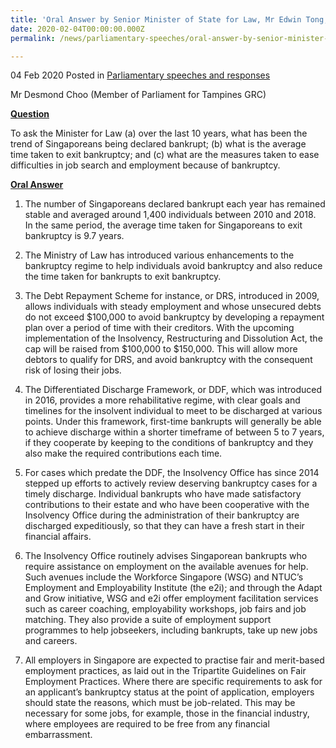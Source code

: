 ```yaml
---
title: 'Oral Answer by Senior Minister of State for Law, Mr Edwin Tong, to Parliamentary Question on Bankruptcy Trends'
date: 2020-02-04T00:00:00.000Z
permalink: /news/parliamentary-speeches/oral-answer-by-senior-minister-of-state-for-law-mr-edwin-tong-to-parliamentary-question-on-bankruptcy-trends/

---
```

 
04 Feb 2020 Posted in [Parliamentary speeches and responses](/news/parliamentary-speeches)

Mr Desmond Choo (Member of Parliament for Tampines GRC) 

<b><u>Question</u></b>

To ask the Minister for Law (a) over the last 10 years, what has been the trend of Singaporeans being declared bankrupt; (b) what is the average time taken to exit bankruptcy; and (c) what are the measures taken to ease difficulties in job search and employment because of bankruptcy.

<b><u>Oral Answer</u></b>

1.	The number of Singaporeans declared bankrupt each year has remained stable and averaged around 1,400 individuals between 2010 and 2018. In the same period, the average time taken for Singaporeans to exit bankruptcy is 9.7 years. 

2.	The Ministry of Law has introduced various enhancements to the bankruptcy regime to help individuals avoid bankruptcy and also reduce the time taken for bankrupts to exit bankruptcy. 

3.	The Debt Repayment Scheme for instance, or DRS, introduced in 2009, allows individuals with steady employment and whose unsecured debts do not exceed $100,000 to avoid bankruptcy by developing a repayment plan over a period of time with their creditors. With the upcoming implementation of the Insolvency, Restructuring and Dissolution Act, the cap will be raised from $100,000 to $150,000.  This will allow more debtors to qualify for DRS, and avoid bankruptcy with the consequent risk of losing their jobs.

4.	The Differentiated Discharge Framework, or DDF,  which was introduced in 2016, provides a more rehabilitative regime, with clear goals and timelines for the insolvent individual to meet to be discharged at various points. Under this framework, first-time bankrupts will generally be able to achieve discharge within a shorter timeframe of between 5 to 7 years, if they cooperate by keeping to the conditions of bankruptcy and they also make the required contributions each time. 

5.	For cases which predate the DDF, the Insolvency Office has since 2014 stepped up efforts to actively review deserving bankruptcy cases for a timely discharge. Individual bankrupts who have made satisfactory contributions to their estate and who have been cooperative with the Insolvency Office during the administration of their bankruptcy are discharged expeditiously, so that they can have a fresh start in their financial affairs. 

6.	The Insolvency Office routinely advises Singaporean bankrupts who require assistance on employment on the available avenues for help. Such avenues include the Workforce Singapore (WSG) and NTUC’s Employment and Employability Institute (the e2i); and through the Adapt and Grow initiative, WSG and e2i offer employment facilitation services such as career coaching, employability workshops, job fairs and job matching. They also provide a suite of employment support programmes to help jobseekers, including bankrupts, take up new jobs and careers. 

7.	All employers in Singapore are expected to practise fair and merit-based employment practices, as laid out in the Tripartite Guidelines on Fair Employment Practices. Where there are specific requirements to ask for an applicant’s bankruptcy status at the point of application, employers should state the reasons, which must be job-related. This may be necessary for some jobs, for example, those in the financial industry, where employees are required to be free from any financial embarrassment.
